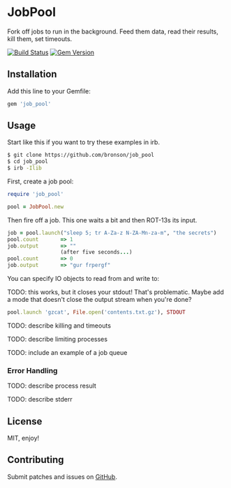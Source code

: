 # JobPool

Fork off jobs to run in the background.  Feed them data, read their results, kill them, set timeouts.

[![Build Status](https://travis-ci.org/bronson/job_pool.svg?branch=master)](https://travis-ci.org/bronson/job_pool)
[![Gem Version](https://badge.fury.io/rb/job_pool.svg)](http://badge.fury.io/rb/job_pool)


## Installation

Add this line to your Gemfile:

```ruby
gem 'job_pool'
```

## Usage

Start like this if you want to try these examples in irb.

```bash
$ git clone https://github.com/bronson/job_pool
$ cd job_pool
$ irb -Ilib
```

First, create a job pool:

```ruby
require 'job_pool'

pool = JobPool.new
```

Then fire off a job.  This one waits a bit and then ROT-13s its input.

```ruby
job = pool.launch("sleep 5; tr A-Za-z N-ZA-Mn-za-m", "the secrets")
pool.count       => 1
job.output       => ""
                 (after five seconds...)
pool.count       => 0
job.output       => "gur frpergf"
```

You can specify IO objects to read from and write to:

TODO: this works, but it closes your stdout!  That's problematic.
Maybe add a mode that doesn't close the output stream when you're done?

```ruby
pool.launch 'gzcat', File.open('contents.txt.gz'), STDOUT
```

TODO: describe killing and timeouts

TODO: describe limiting processes

TODO: include an example of a job queue


### Error Handling

TODO: describe process result

TODO: describe stderr


## License

MIT, enjoy!


## Contributing

Submit patches and issues on
[GitHub](https://github.com/bronson/job_pool/).
